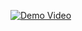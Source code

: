 [![Demo Video]([https://img.youtube.com/vi/VIDEO_ID/maxresdefault.jpg)](https://www.youtube.com/watch?v=VIDEO_ID](https://youtu.be/0Mq1Jcp7w7M))
